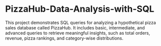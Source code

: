 # PizzaHub-Data-Analysis-with-SQL
This project demonstrates SQL queries for analyzing a hypothetical pizza sales database called PizzaHub. It includes basic, intermediate, and advanced queries to retrieve meaningful insights, such as total orders, revenue, pizza rankings, and category-wise distributions.

